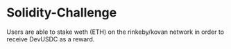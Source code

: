 # Solidity-Challenge


Users are able to stake weth (ETH) on the rinkeby/kovan network in order to receive DevUSDC as a reward.
